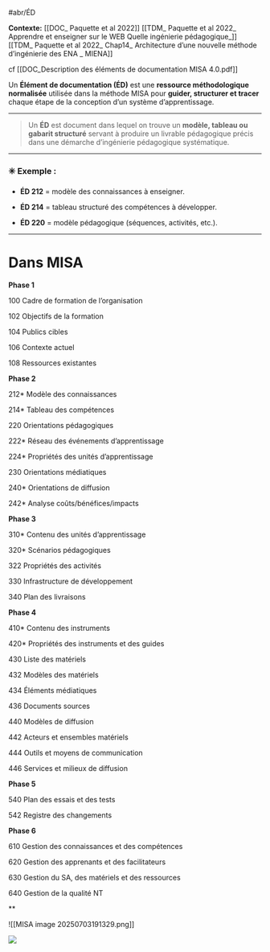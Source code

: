  #abr/ÉD
 
**Contexte:**
[[DOC_ Paquette et al 2022]]
[[TDM_ Paquette et al 2022_ Apprendre et enseigner sur le WEB Quelle ingénierie pédagogique_]]
[[TDM_ Paquette et al 2022_ Chap14_ Architecture d’une nouvelle méthode d’ingénierie des ENA _ MIENA]]

cf [[DOC_Description des éléments de documentation MISA 4.0.pdf]]

Un **Élément de documentation (ÉD)** est une **ressource méthodologique normalisée** utilisée dans la méthode MISA pour **guider, structurer et tracer** chaque étape de la conception d’un système d’apprentissage.

---

> Un **ÉD** est document dans lequel on trouve un **modèle, tableau ou gabarit structuré** servant à produire un livrable pédagogique précis dans une démarche d’ingénierie pédagogique systématique.

---

### ✳️ Exemple :

- **ÉD 212** = modèle des connaissances à enseigner.
    
- **ÉD 214** = tableau structuré des compétences à développer.
    
- **ÉD 220** = modèle pédagogique (séquences, activités, etc.).
    

---

# **Dans MISA**

**Phase 1** 

100 Cadre de formation de l’organisation

102 Objectifs de la formation

104 Publics cibles

106 Contexte actuel

108 Ressources existantes

**Phase 2**

212* Modèle des connaissances

214* Tableau des compétences

220 Orientations pédagogiques

222* Réseau des événements d’apprentissage

224* Propriétés des unités d’apprentissage

230 Orientations médiatiques

240* Orientations de diffusion

242* Analyse coûts/bénéfices/impacts

  

**Phase 3**

310* Contenu des unités d’apprentissage

320* Scénarios pédagogiques

322 Propriétés des activités

330 Infrastructure de développement

340 Plan des livraisons

  

**Phase 4**

  

410* Contenu des instruments

420* Propriétés des instruments et des guides

430 Liste des matériels

432 Modèles des matériels

434 Éléments médiatiques

436 Documents sources

440 Modèles de diffusion

442 Acteurs et ensembles matériels

444 Outils et moyens de communication

446 Services et milieux de diffusion

  **Phase 5**

540 Plan des essais et des tests

542 Registre des changements

  **Phase 6**

610 Gestion des connaissances et des compétences

620 Gestion des apprenants et des facilitateurs

630 Gestion du SA, des matériels et des ressources

640 Gestion de la qualité NT

  
**

![[MISA image 20250703191329.png]]


**![](https://lh7-rt.googleusercontent.com/docsz/AD_4nXfE89yBRPorMKrNuTCDx8BA85s4JMwB3vClROZTT0wXx8YdVKbXCjCyr3NmKwT1jVoeopu0LFBp-x-0VP4rXtsovhLzhY48sn5-Cqj_PGz8zGGeZfQXIC3cIzLJIhhFCck1G5gb3C5tpXMmYdevfBf4UZRA?key=M_WIZySpdth5TsRaEe1yUA)**